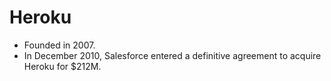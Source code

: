 Heroku
======

* Founded in 2007.
* In December 2010, Salesforce entered a definitive agreement to acquire Heroku for $212M.

